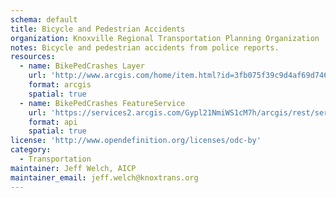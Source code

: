 ```yaml
---
schema: default
title: Bicycle and Pedestrian Accidents
organization: Knoxville Regional Transportation Planning Organization
notes: Bicycle and pedestrian accidents from police reports.
resources:
  - name: BikePedCrashes Layer
    url: 'http://www.arcgis.com/home/item.html?id=3fb075f39c9d4af69d746cdd5ed81660'
    format: arcgis
    spatial: true
  - name: BikePedCrashes FeatureService
    url: 'https://services2.arcgis.com/Gypl21NmiWS1cM7h/arcgis/rest/services/BikePedCrashes/FeatureServer'
    format: api
    spatial: true
license: 'http://www.opendefinition.org/licenses/odc-by'
category:
  - Transportation
maintainer: Jeff Welch, AICP
maintainer_email: jeff.welch@knoxtrans.org
---
```

